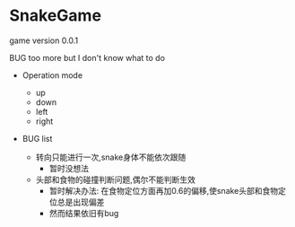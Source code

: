 # SnakeGame
game
version 0.0.1

BUG too more but I don't know what to do
- Operation mode
  + up
  + down
  + left
  + right

- BUG list
  + 转向只能进行一次,snake身体不能依次跟随
    * 暂时没想法
  + 头部和食物的碰撞判断问题,偶尔不能判断生效
    * 暂时解决办法: 在食物定位方面再加0.6的偏移,使snake头部和食物定位总是出现偏差
    * 然而结果依旧有bug
